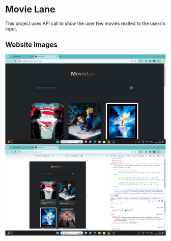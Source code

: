 # Movie Lane

This project uses API call to show the user few movies realted to the users's input.

## Website Images
<img src="/public/Screenshot (218).png">
<img src="/public/Screenshot (219).png">